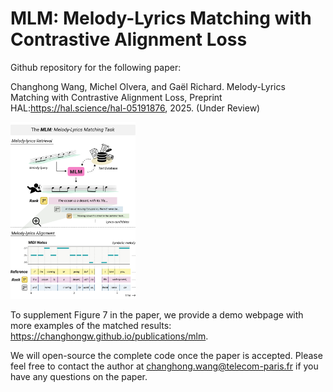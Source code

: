 # MLM: Melody-Lyrics Matching with Contrastive Alignment Loss

Github repository for the following paper:

Changhong Wang, Michel Olvera, and Gaël Richard. Melody-Lyrics Matching with Contrastive Alignment Loss, Preprint HAL:https://hal.science/hal-05191876, 2025. (Under Review)

<img src="assets/MLM_fig1.png" width="200" />

To supplement Figure 7 in the paper, we provide a demo webpage with more examples of the matched results: https://changhongw.github.io/publications/mlm.

We will open-source the complete code once the paper is accepted. Please feel free to contact the author at changhong.wang@telecom-paris.fr if you have any questions on the paper.
